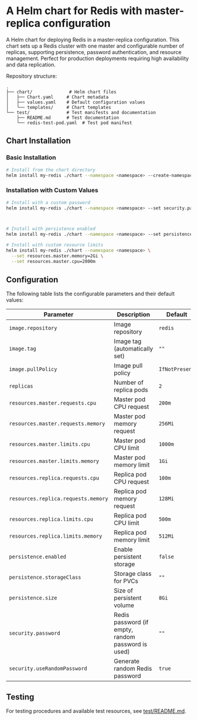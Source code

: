 # A Helm chart for Redis with master-replica configuration

A Helm chart for deploying Redis in a master-replica configuration. This chart sets up a Redis cluster with one master and configurable number of replicas, supporting persistence, password authentication, and resource management. Perfect for production deployments requiring high availability and data replication.

Repository structure:
```
.
├── chart/              # Helm chart files
│   ├── Chart.yaml     # Chart metadata
│   ├── values.yaml    # Default configuration values
│   └── templates/     # Chart templates
└── test/              # Test manifests and documentation
    ├── README.md      # Test documentation
    └── redis-test-pod.yaml  # Test pod manifest
```

## Chart Installation

### Basic Installation
```bash
# Install from the chart directory
helm install my-redis ./chart --namespace <namespace> --create-namespace
```

### Installation with Custom Values
```bash
# Install with a custom password
helm install my-redis ./chart --namespace <namespace> --set security.password=mypassword



# Install with persistence enabled
helm install my-redis ./chart --namespace <namespace> --set persistence.enabled=true

# Install with custom resource limits
helm install my-redis ./chart --namespace <namespace> \
  --set resources.master.memory=2Gi \
  --set resources.master.cpu=2000m
```

## Configuration

The following table lists the configurable parameters and their default values:

| Parameter | Description | Default |
|-----------|-------------|---------|
| `image.repository` | Image repository | `redis` |
| `image.tag` | Image tag (automatically set) | `""` |
| `image.pullPolicy` | Image pull policy | `IfNotPresent` |
| `replicas` | Number of replica pods | `2` |
| `resources.master.requests.cpu` | Master pod CPU request | `200m` |
| `resources.master.requests.memory` | Master pod memory request | `256Mi` |
| `resources.master.limits.cpu` | Master pod CPU limit | `1000m` |
| `resources.master.limits.memory` | Master pod memory limit | `1Gi` |
| `resources.replica.requests.cpu` | Replica pod CPU request | `100m` |
| `resources.replica.requests.memory` | Replica pod memory request | `128Mi` |
| `resources.replica.limits.cpu` | Replica pod CPU limit | `500m` |
| `resources.replica.limits.memory` | Replica pod memory limit | `512Mi` |
| `persistence.enabled` | Enable persistent storage | `false` |
| `persistence.storageClass` | Storage class for PVCs | `""` |
| `persistence.size` | Size of persistent volume | `8Gi` |
| `security.password` | Redis password (if empty, random password is used) | `""` |
| `security.useRandomPassword` | Generate random Redis password | `true` |

## Testing

For testing procedures and available test resources, see [test/README.md](test/README.md).